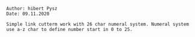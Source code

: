 
	Author: hibert Pysz
	Date: 09.11.2020
	
	Simple link cutterm work with 26 char numeral system. Numeral system use a-z char to define number start in 0 to 25.
	